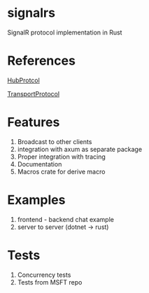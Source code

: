 # signalrs

SignalR protocol implementation in Rust

# References

[HubProtcol](https://github.com/dotnet/aspnetcore/blob/main/src/SignalR/docs/specs/HubProtocol.md)

[TransportProtocol](https://github.com/dotnet/aspnetcore/blob/main/src/SignalR/docs/specs/TransportProtocols.md)

# Features

1. Broadcast to other clients
1. integration with axum as separate package
1. Proper integration with tracing
1. Documentation
1. Macros crate for derive macro

# Examples

1. frontend - backend chat example
1. server to server (dotnet -> rust)

# Tests

1. Concurrency tests
1. Tests from MSFT repo
